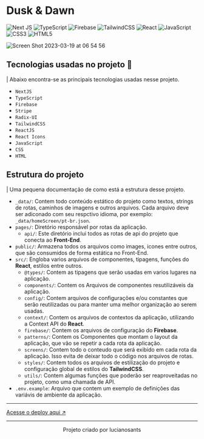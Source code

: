 # Dusk & Dawn
![Next JS](https://img.shields.io/badge/Next-black?style=for-the-badge&logo=next.js&logoColor=white)
![TypeScript](https://img.shields.io/badge/typescript-%23007ACC.svg?style=for-the-badge&logo=typescript&logoColor=white)
![Firebase](https://img.shields.io/badge/Firebase-039BE5?style=for-the-badge&logo=Firebase&logoColor=white)
![TailwindCSS](https://img.shields.io/badge/tailwindcss-%2338B2AC.svg?style=for-the-badge&logo=tailwind-css&logoColor=white)
![React](https://img.shields.io/badge/react-%2320232a.svg?style=for-the-badge&logo=react&logoColor=%2361DAFB)
![JavaScript](https://img.shields.io/badge/javascript-%23323330.svg?style=for-the-badge&logo=javascript&logoColor=%23F7DF1E)
![CSS3](https://img.shields.io/badge/css3-%231572B6.svg?style=for-the-badge&logo=css3&logoColor=white)
![HTML5](https://img.shields.io/badge/html5-%23E34F26.svg?style=for-the-badge&logo=html5&logoColor=white)


![Screen Shot 2023-03-19 at 06 54 56](https://user-images.githubusercontent.com/93036812/226594325-74f2a40f-c80a-4268-8a6e-5662cb119248.png)


## Tecnologias usadas no projeto 🚀

| Abaixo encontra-se as principais tecnologias usadas nesse projeto.

- `NextJS`
- `TypeScript`
- `Firebase`
- `Stripe`
- `Radix-UI`
- `TailwindCSS`
- `ReactJS`
- `React Icons`
- `JavaScript`
- `CSS`
- `HTML`

## Estrutura do projeto

| Uma pequena documentação de como está a estrutura desse projeto.

- `_data/`: Contem todo conteúdo estático do projeto como textos, strings de rotas, caminhos de imagens e outros arquivos. Cada arquivo deve ser adiconado  com seu respctivo idioma, por exemplo: `_data/homeScreen/pt-br.json`.
- `pages/`: Diretório responsável por rotas da aplicação.
    - `api/`: Este diretório inclui todos as rotas de api do projeto que conecta ao **Front-End**.
- `public/`: Armazena todos os arquivos como images, icones entre outros, que são consumidos de forma estática no Front-End.
- `src/`: Engloba varios arquivos de componentes, tipagens, funções do **React**, estilos entre outros.
    - `@types/`: Contem as tipagens que serão usadas em varios lugares na aplicação.
    - `components/`: Contem os Arquivos de componentes resutilizáveis da aplicação.
    - `config/`: Contem arquivos de configurações e/ou constantes que serão reutilizadas ou para manter uma melhor organização ao serem usadas.
    - `context/`: Contem os arquivos de contextos da aplicação, utilizando a Context API do **React**.
    - `firebase/`: Contem os arquivos de configuração do **Firebase**.
    - `patterns/`: Contem os Componentes que montam o layout da aplicação, que vão se repetir a cada rota da aplicação.
    - `screens/`: Contem todo o conteudo que será exibido em cada rota da aplicação. Isso evita de deixar todo o código nos arquivos de rotas.
    - `styles/`: Contem todos os arquivos de estilização do projeto e configuração global de estilos do **TailwindCSS**.
    - `utils/`: Contem algumas funções que poderão ser reaproveitadas no projeto, como uma chamada de API.
- `.env.example`: Arquivo que contem um exemplo de definições das variávis de ambiente da aplicação.

---

[Acesse o deploy aqui ↗️](https://dusk-and-dawn.vercel.app)
    
---

<p align="center">Projeto criado por lucianosants</p>
